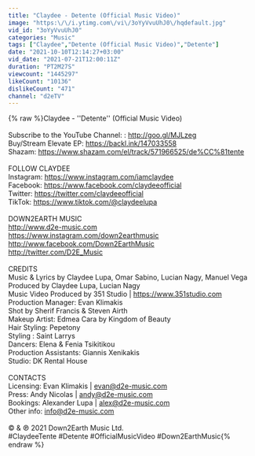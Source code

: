 ```yaml
---
title: "Claydee - Detente (Official Music Video)"
image: "https:\/\/i.ytimg.com\/vi\/3oYyVvuUhJ0\/hqdefault.jpg"
vid_id: "3oYyVvuUhJ0"
categories: "Music"
tags: ["Claydee","Detente (Official Music Video)","Detente"]
date: "2021-10-10T12:14:27+03:00"
vid_date: "2021-07-21T12:00:11Z"
duration: "PT2M27S"
viewcount: "1445297"
likeCount: "10136"
dislikeCount: "471"
channel: "d2eTV"
---
```

{% raw %}Claydee - ''Detente'' (Official Music Video)<br /><br />Subscribe to the YouTube Channel: : <a rel="nofollow" target="blank" href="http://goo.gl/MJLzeg">http://goo.gl/MJLzeg</a><br />Buy/Stream Elevate EP: <a rel="nofollow" target="blank" href="https://backl.ink/147033558">https://backl.ink/147033558</a><br />Shazam: <a rel="nofollow" target="blank" href="https://www.shazam.com/el/track/571966525/de%CC%81tente">https://www.shazam.com/el/track/571966525/de%CC%81tente</a><br /><br />FOLLOW CLAYDEE<br />Instagram: <a rel="nofollow" target="blank" href="https://www.instagram.com/iamclaydee">https://www.instagram.com/iamclaydee</a> <br />Facebook: <a rel="nofollow" target="blank" href="https://www.facebook.com/claydeeofficial">https://www.facebook.com/claydeeofficial</a><br />Twitter: <a rel="nofollow" target="blank" href="https://twitter.com/claydeeofficial">https://twitter.com/claydeeofficial</a><br />TikTok: <a rel="nofollow" target="blank" href="https://www.tiktok.com/@claydeelupa">https://www.tiktok.com/@claydeelupa</a><br /><br />DOWN2EARTH MUSIC <br /><a rel="nofollow" target="blank" href="http://www.d2e-music.com">http://www.d2e-music.com</a> <br /><a rel="nofollow" target="blank" href="https://www.instagram.com/down2earthmusic">https://www.instagram.com/down2earthmusic</a><br /><a rel="nofollow" target="blank" href="http://www.facebook.com/Down2EarthMusic">http://www.facebook.com/Down2EarthMusic</a> <br /><a rel="nofollow" target="blank" href="http://twitter.com/D2E_Music">http://twitter.com/D2E_Music</a><br /><br />CREDITS<br />Music &amp; Lyrics by Claydee Lupa, Omar Sabino, Lucian Nagy, Manuel Vega <br />Produced by Claydee Lupa, Lucian Nagy<br />Music Video Produced by 351 Studio | <a rel="nofollow" target="blank" href="https://www.351studio.com">https://www.351studio.com</a><br />Production Manager: Evan Klimakis<br />Shot by Sherif Francis &amp; Steven Airth<br />Makeup Artist: Edmea Cara by Kingdom of Beauty<br />Hair Styling: Pepetony <br />Styling : Saint Larrys <br />Dancers: Elena &amp; Fenia Tsikitikou<br />Production Assistants: Giannis Xenikakis<br />Studio: DK Rental House<br /><br />CONTACTS <br />Licensing: Evan Klimakis | evan@d2e-music.com <br />Press: Andy Nicolas | andy@d2e-music.com <br />Bookings: Alexander Lupa | alex@d2e-music.com <br />Other info: info@d2e-music.com<br /><br />© &amp; ℗ 2021 Down2Earth Music Ltd.<br />#ClaydeeTente #Detente #OfficialMusicVideo #Down2EarthMusic{% endraw %}

